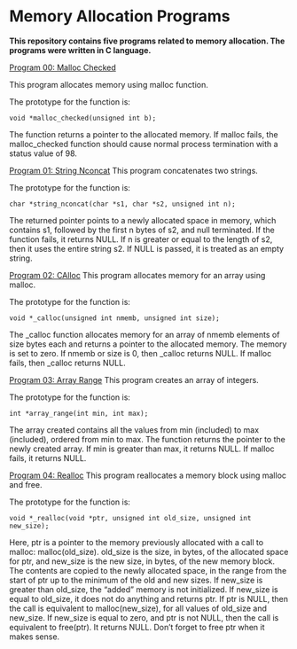 # Memory Allocation Programs

**This repository contains five programs related to memory allocation. The programs were written in C language.**

[Program 00: Malloc Checked]([url](https://github.com/ehabsmh/alx-low_level_programming/blob/main/0x0C-more_malloc_free/0-malloc_checked.c))

This program allocates memory using malloc function. 

The prototype for the function is:
```
void *malloc_checked(unsigned int b);
```
The function returns a pointer to the allocated memory. If malloc fails, the malloc_checked function should cause normal process termination with a status value of 98.


[Program 01: String Nconcat](https://github.com/ehabsmh/alx-low_level_programming/blob/main/0x0C-more_malloc_free/1-string_nconcat.c)
This program concatenates two strings.

The prototype for the function is:
```
char *string_nconcat(char *s1, char *s2, unsigned int n);
```

The returned pointer points to a newly allocated space in memory, which contains s1, followed by the first n bytes of s2, and null terminated. If the function fails, it returns NULL. If n is greater or equal to the length of s2, then it uses the entire string s2. If NULL is passed, it is treated as an empty string.

[Program 02: CAlloc](https://github.com/ehabsmh/alx-low_level_programming/blob/main/0x0C-more_malloc_free/2-calloc.c)
This program allocates memory for an array using malloc.

The prototype for the function is:
```
void *_calloc(unsigned int nmemb, unsigned int size);
```

The _calloc function allocates memory for an array of nmemb elements of size bytes each and returns a pointer to the allocated memory. The memory is set to zero. If nmemb or size is 0, then _calloc returns NULL. If malloc fails, then _calloc returns NULL.

[Program 03: Array Range](https://github.com/ehabsmh/alx-low_level_programming/blob/main/0x0C-more_malloc_free/3-array_range.c)
This program creates an array of integers.

The prototype for the function is:
```
int *array_range(int min, int max);
```

The array created contains all the values from min (included) to max (included), ordered from min to max. The function returns the pointer to the newly created array. If min is greater than max, it returns NULL. If malloc fails, it returns NULL.

[Program 04: Realloc](https://github.com/ehabsmh/alx-low_level_programming/blob/main/0x0C-more_malloc_free/100-realloc.c)
This program reallocates a memory block using malloc and free.

The prototype for the function is:
```
void *_realloc(void *ptr, unsigned int old_size, unsigned int new_size);
```

Here, ptr is a pointer to the memory previously allocated with a call to malloc: malloc(old_size). old_size is the size, in bytes, of the allocated space for ptr, and new_size is the new size, in bytes, of the new memory block. The contents are copied to the newly allocated space, in the range from the start of ptr up to the minimum of the old and new sizes. If new_size is greater than old_size, the “added” memory is not initialized. If new_size is equal to old_size, it does not do anything and returns ptr. If ptr is NULL, then the call is equivalent to malloc(new_size), for all values of old_size and new_size. If new_size is equal to zero, and ptr is not NULL, then the call is equivalent to free(ptr). It returns NULL. Don’t forget to free ptr when it makes sense.
